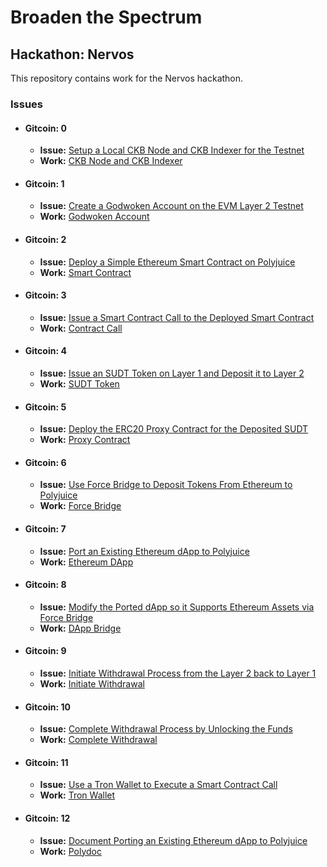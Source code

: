 # Broaden the Spectrum
## Hackathon: Nervos

This repository contains work for the Nervos hackathon.


### Issues
 - #### Gitcoin: 0
    - **Issue:** [Setup a Local CKB Node and CKB Indexer for the Testnet](https://gitcoin.co/issue/nervosnetwork/grants/1/100026176)
    - **Work:** [CKB Node and CKB Indexer](CKB%20Node%20and%20CKB%20Indexer/README.md)

 - #### Gitcoin: 1
    - **Issue:** [Create a Godwoken Account on the EVM Layer 2 Testnet](https://gitcoin.co/issue/nervosnetwork/grants/2/100026208)
    - **Work:** [Godwoken Account](Godwoken%20Account/README.md)
    
 - #### Gitcoin: 2
    - **Issue:** [Deploy a Simple Ethereum Smart Contract on Polyjuice](https://gitcoin.co/issue/nervosnetwork/grants/3/100026209)
    - **Work:** [Smart Contract](Smart%20Contract/README.md)

 - #### Gitcoin: 3
    - **Issue:** [Issue a Smart Contract Call to the Deployed Smart Contract](https://gitcoin.co/issue/nervosnetwork/grants/4/100026210)
    - **Work:** [Contract Call](Contract%20Call/README.md)

 - #### Gitcoin: 4
    - **Issue:** [Issue an SUDT Token on Layer 1 and Deposit it to Layer 2](https://gitcoin.co/issue/nervosnetwork/grants/5/100026211)
    - **Work:** [SUDT Token](SUDT%20Token/README.md)

 - #### Gitcoin: 5
    - **Issue:** [Deploy the ERC20 Proxy Contract for the Deposited SUDT](https://gitcoin.co/issue/nervosnetwork/grants/6/100026212)
    - **Work:** [Proxy Contract](Proxy%20Contract/README.md)

 - #### Gitcoin: 6
    - **Issue:** [Use Force Bridge to Deposit Tokens From Ethereum to Polyjuice](https://gitcoin.co/issue/nervosnetwork/grants/7/100026213)
    - **Work:** [Force Bridge](Force%20Bridge/README.md)

 - #### Gitcoin: 7
    - **Issue:** [Port an Existing Ethereum dApp to Polyjuice](https://gitcoin.co/issue/nervosnetwork/grants/8/100026214)
    - **Work:** [Ethereum DApp](Ethereum%20DApp/README.md)

 - #### Gitcoin: 8
    - **Issue:** [Modify the Ported dApp so it Supports Ethereum Assets via Force Bridge](https://gitcoin.co/issue/nervosnetwork/grants/9/100026215)
    - **Work:** [DApp Bridge](DApp%20Bridge/README.md)

 - #### Gitcoin: 9
    - **Issue:** [Initiate Withdrawal Process from the Layer 2 back to Layer 1](https://gitcoin.co/issue/nervosnetwork/grants/10/100026216)
    - **Work:** [Initiate Withdrawal](Initiate%20Withdrawal/README.md)

 - #### Gitcoin: 10
    - **Issue:** [Complete Withdrawal Process by Unlocking the Funds](https://gitcoin.co/issue/nervosnetwork/grants/11/100026217)
    - **Work:** [Complete Withdrawal](Complete%20Withdrawal/README.md)

- #### Gitcoin: 11
   - **Issue:** [Use a Tron Wallet to Execute a Smart Contract Call](https://gitcoin.co/issue/nervosnetwork/grants/15/100026366)
   - **Work:** [Tron Wallet](Tron%20Wallet/README.md)

- #### Gitcoin: 12
   - **Issue:** [Document Porting an Existing Ethereum dApp to Polyjuice](https://gitcoin.co/issue/nervosnetwork/grants/16/100026367)
   - **Work:** [Polydoc](Polydoc/README.md)